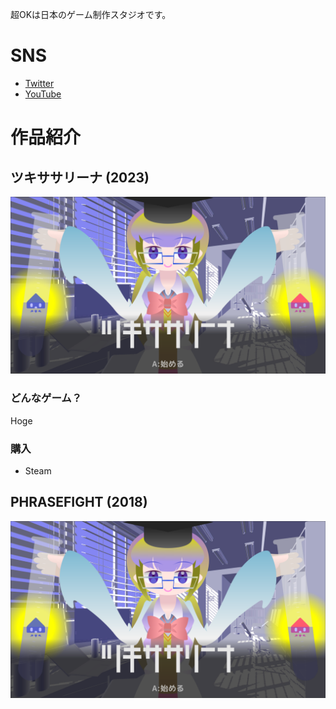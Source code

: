 超OKは日本のゲーム制作スタジオです。

# SNS

- [Twitter](http://twitter.com/veryOKjp)
- [YouTube](https://www.youtube.com/channel/UCU_c9kXTMNXl1-qhHGkoF0A)

# 作品紹介

## ツキササリーナ (2023)

![Hoge](image_003_0000.png)

### どんなゲーム？

Hoge

### 購入

- Steam

## PHRASEFIGHT (2018)

![Hoge](image_003_0000.png)
